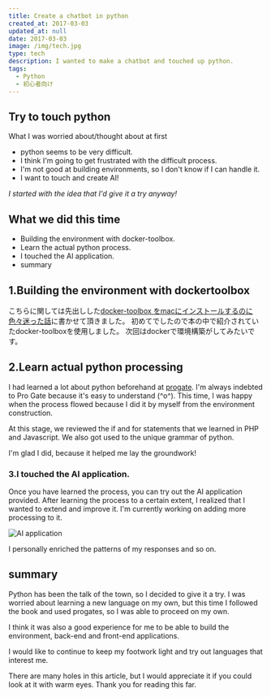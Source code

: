 ```yaml
---
title: Create a chatbot in python
created_at: 2017-03-03
updated_at: null
date: 2017-03-03
image: /img/tech.jpg
type: tech
description: I wanted to make a chatbot and touched up python.
tags:
  - Python
  - 初心者向け
---
```


## Try to touch python

What I was worried about/thought about at first

- python seems to be very difficult.
- I think I'm going to get frustrated with the difficult process.
- I'm not good at building environments, so I don't know if I can handle it.
- I want to touch and create AI!

*I started with the idea that I'd give it a try anyway!*

## What we did this time

- Building the environment with docker-toolbox.
- Learn the actual python process.
- I touched the AI application.
- summary

## 1.Building the environment with dockertoolbox

こちらに関しては先出しした[docker-toolbox をmacにインストールするのに色々迷った話](https://qiita.com/ranmaru_genki/items/bbffb904ed223e1bffb5)に書かせて頂きました。
初めてでしたので本の中で紹介されていたdocker-toolboxを使用しました。
次回はdockerで環境構築がしてみたいです。

## 2.Learn actual python processing

I had learned a lot about python beforehand at [progate](https://prog-8.com/).
I'm always indebted to Pro Gate because it's easy to understand (^o^).
This time, I was happy when the process flowed because I did it by myself from the environment construction.

At this stage, we reviewed the if and for statements that we learned in PHP and Javascript.
We also got used to the unique grammar of python.

I'm glad I did, because it helped me lay the groundwork!

### 3.I touched the AI application.

Once you have learned the process, you can try out the AI application provided.
After learning the process to a certain extent, I realized that I wanted to extend and improve it.
I'm currently working on adding more processing to it.

<img alt="AI application" src="https://qiita-image-store.s3.amazonaws.com/0/199085/61455778-e37d-3e3a-66c3-9a32d277a8c0.png">

I personally enriched the patterns of my responses and so on.

## summary

Python has been the talk of the town, so I decided to give it a try.
I was worried about learning a new language on my own, but this time I followed the book and used progates, so I was able to proceed on my own.

I think it was also a good experience for me to be able to build the environment, back-end and front-end applications.

I would like to continue to keep my footwork light and try out languages that interest me.

There are many holes in this article, but I would appreciate it if you could look at it with warm eyes.
Thank you for reading this far.